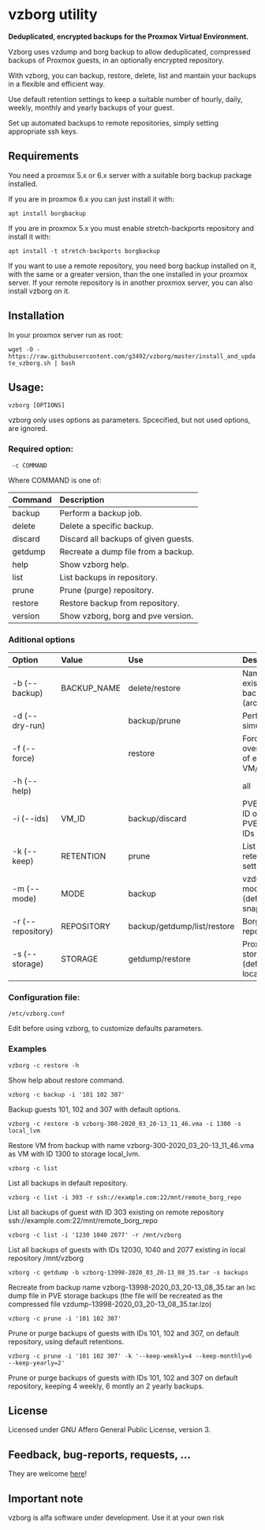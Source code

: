 # vzborg utility
**Deduplicated, encrypted backups for the Proxmox Virtual Environment.**

Vzborg uses vzdump and borg backup to allow deduplicated, compressed backups of Proxmox guests, in an optionally encrypted repository.

With vzborg, you can backup, restore, delete, list and mantain your backups in a flexible and efficient way.

Use default retention settings to keep a suitable number of hourly, daily, weekly, monthly and yearly backups of your guest.

Set up automated backups to remote repositories, simply setting appropriate ssh keys.

## Requirements
You need a proxmox 5.x or 6.x server with a suitable borg backup package installed. 

If you are in proxmox 6.x you can just install it with:

`apt install borgbackup`

If you are in proxmox 5.x you must enable stretch-backports repository and install it with:

`apt install -t stretch-backports borgbackup`

If you want to use a remote repository, you need borg backup installed on it, with the same or a greater version, than the one installed in your proxmox server. If your remote repository is in another proxmox server, you can also install vzborg on it.

## Installation
In your proxmox server run as root:

`wget -O - https://raw.githubusercontent.com/g3492/vzborg/master/install_and_update_vzborg.sh | bash`

## Usage:
`vzborg [OPTIONS]`

vzborg only uses options as parameters. Spcecified, but not used options, are ignored.

### Required option:

` -c COMMAND`

Where COMMAND is one of:

| Command   | Description                        |
|:----------|:-----------------------------------|
|  backup   |Perform a backup job.               |
|  delete   |Delete a specific backup.           |
|  discard  |Discard all backups of given guests.|
|  getdump  |Recreate a dump file from a backup. |
|  help     |Show vzborg help.                   |
|  list     |List backups in repository.         |
|  prune    |Prune (purge) repository.           | 
|  restore  |Restore backup from repository.     |
|  version  |Show vzborg, borg and pve version.  |
            

### Aditional options
| Option          | Value      | Use                       |Description                        |
|:----------------|:-----------|:--------------------------|:-----------------------------------|
|-b (--backup)    |BACKUP_NAME |delete/restore             |Name of an existing backup (archive)|
|-d (--dry-run)   |            |backup/prune               |  Perform simulation|         
|-f (--force)     |            |restore                    |Force overwrite of existing VM/CT|
|-h (--help)|     |            |all                        |Display command help. Requires -c option|                   
|-i (--ids)       |VM_ID       |backup/discard             |PVE VM/CT ID or list of PVE VM/CT IDs  |
|-k (--keep)      |RETENTION   |prune|List of retention settings |
|-m (--mode)      |MODE        |backup                     | vzdump mode (default = snapshot)|
|-r (--repository)|REPOSITORY  |backup/getdump/list/restore| Borg repository |
|-s (--storage)   |STORAGE     |getdump/restore            | Proxmox storage (default = local)|

### Configuration file:

 `/etc/vzborg.conf`

Edit before using vzborg, to customize defaults parameters.


### Examples
`vzborg -c restore -h`

Show help about restore command.

`vzborg -c backup -i '101 102 307'`

Backup guests 101, 102 and 307 with default options.

`vzborg -c restore -b vzborg-300-2020_03_20-13_11_46.vma -i 1300 -s local_lvm`

Restore VM from backup with name vzborg-300-2020_03_20-13_11_46.vma as VM with ID 1300 to storage local_lvm.

`vzborg -c list`

List all backups in default repository.

`vzborg -c list -i 303 -r ssh://example.com:22/mnt/remote_borg_repo`

List all backups of guest with ID 303 existing on remote repository ssh://example.com:22/mnt/remote_borg_repo

`vzborg -c list -i '1230 1040 2077' -r /mnt/vzborg`

List all backups of guests with IDs 12030, 1040 and 2077 existing in local repository /mnt/vzborg


`vzborg -c getdump -b vzborg-13998-2020_03_20-13_08_35.tar -s backups`

Recreate from backup name vzborg-13998-2020_03_20-13_08_35.tar an lxc dump file in PVE storage backups (the file will be recreated as the compressed file vzdump-13998-2020_03_20-13_08_35.tar.lzo)

`vzborg -c prune -i '101 102 307'`

Prune or purge backups of guests with IDs 101, 102 and 307, on default repository, using default retentions.

`vzborg -c prune -i '101 102 307' -k '--keep-weekly=4 --keep-monthly=6 --keep-yearly=2'`

Prune or purge backups of guests with IDs 101, 102 and 307 on default repository, keeping 4 weekly, 6 montly an 2 yearly backups.

## License
Licensed under GNU Affero General Public License, version 3.

## Feedback, bug-reports, requests, ...
They are welcome [here](https://github.com/g3492/vzborg/issues)!

## Important note
vzborg is alfa software under development. Use it at your own risk